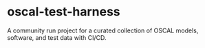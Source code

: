 # oscal-test-harness
A community run project for a curated collection of OSCAL models, software, and test data with CI/CD.
